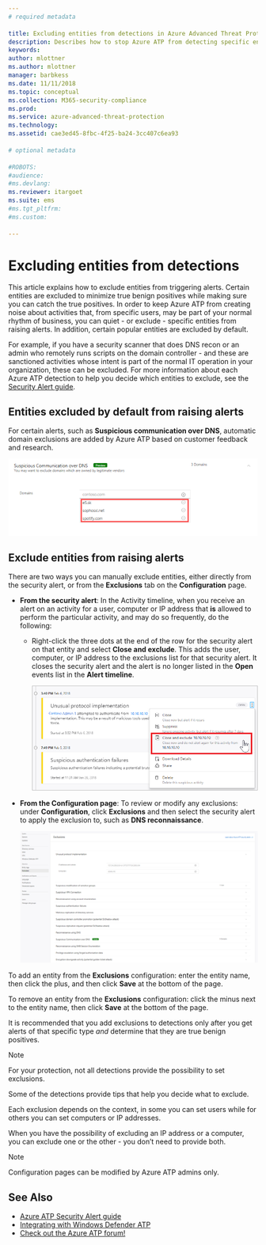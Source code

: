 ```yaml
---
# required metadata

title: Excluding entities from detections in Azure Advanced Threat Protection | Microsoft Docs
description: Describes how to stop Azure ATP from detecting specific entity activities as suspicious
keywords:
author: mlottner
ms.author: mlottner
manager: barbkess
ms.date: 11/11/2018
ms.topic: conceptual
ms.collection: M365-security-compliance
ms.prod:
ms.service: azure-advanced-threat-protection
ms.technology:
ms.assetid: cae3ed45-8fbc-4f25-ba24-3cc407c6ea93

# optional metadata

#ROBOTS:
#audience:
#ms.devlang:
ms.reviewer: itargoet
ms.suite: ems
#ms.tgt_pltfrm:
#ms.custom:

---
```




# Excluding entities from detections
This article explains how to exclude entities from triggering alerts. Certain entities are excluded to minimize true benign positives while making sure you can catch the true positives. In order to keep Azure ATP from creating noise about activities that, from specific users, may be part of your normal rhythm of business, you can quiet - or exclude - specific entities from raising alerts. In addition, certain popular entities are excluded by default. 

For example, if you have a security scanner that does DNS recon or an admin who remotely runs scripts on the domain controller - and these are sanctioned activities whose intent is part of the normal IT operation in your organization, these can be excluded. For more information about each Azure ATP detection to help you decide which entities to exclude, see the [Security Alert guide](suspicious-activity-guide.md).

## Entities excluded by default from raising alerts
 For certain alerts, such as **Suspicious communication over DNS**, automatic domain exclusions are added by Azure ATP based on customer feedback and research. 
 
![Suspicious communication over DNS auto exclusions](./media/dns-auto-exclusions.png) 

## Exclude entities from raising alerts

There are two ways you can manually exclude entities, either directly from the security alert, or from the **Exclusions** tab on the **Configuration** page. 

- **From the security alert**: In the Activity timeline, when you receive an alert on an activity for a user, computer or IP address that **is** allowed to perform the particular activity, and may do so frequently, do the following:
  - Right-click the three dots at the end of the row for the security alert on that entity and select **Close and exclude**. This adds the user, computer, or IP address to the exclusions list for that security alert. It closes the security alert and the alert is no longer listed in the **Open** events list in the **Alert timeline**.

    ![Exclude entity](./media/exclude-in-sa.png)

- **From the Configuration page**:  To review or modify any exclusions: under **Configuration**, click **Exclusions** and then select the security alert to apply the exclusion to, such as **DNS reconnaissance**.

    ![Exclusion configuration](./media/exclusions.png)

To add an entity from the **Exclusions** configuration: enter the entity name, then click the plus, and then click **Save** at the bottom of the page.

To remove an entity from the **Exclusions** configuration: click the minus next to the entity name, then click **Save** at the bottom of the page.

It is recommended that you add exclusions to detections only after you get alerts of that specific type *and* determine that they are true benign positives. 

> [!NOTE]
> For your protection, not all detections provide the possibility to set exclusions. 

Some of the detections provide tips that help you decide what to exclude. 

Each exclusion depends on the context, in some you can set users while for others you can set computers or IP addresses. 

When you have the possibility of excluding an IP address or a computer, you can exclude one or the other - you don’t need to provide both.

> [!NOTE]
> Configuration pages can be modified by Azure ATP admins only.


## See Also

- [Azure ATP Security Alert guide](suspicious-activity-guide.md)
- [Integrating with Windows Defender ATP](integrate-wd-atp.md)
- [Check out the Azure ATP forum!](https://aka.ms/azureatpcommunity)
